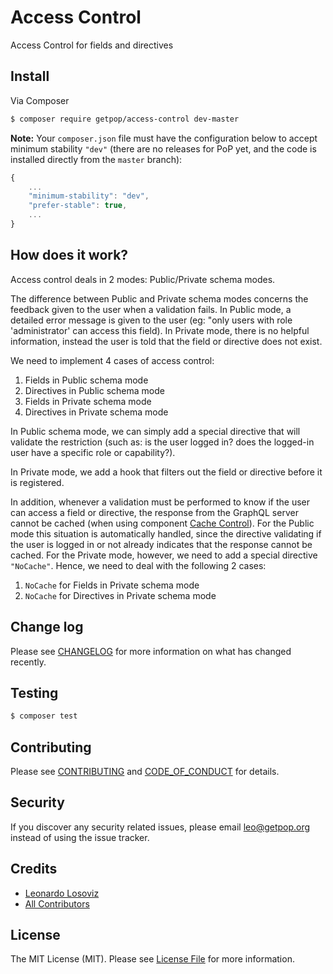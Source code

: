 # Access Control

<!--
[![Latest Version on Packagist][ico-version]][link-packagist]
[![Software License][ico-license]](LICENSE.md)
[![Build Status][ico-travis]][link-travis]
[![Coverage Status][ico-scrutinizer]][link-scrutinizer]
[![Quality Score][ico-code-quality]][link-code-quality]
[![Total Downloads][ico-downloads]][link-downloads]
-->

Access Control for fields and directives

## Install

Via Composer

``` bash
$ composer require getpop/access-control dev-master
```

**Note:** Your `composer.json` file must have the configuration below to accept minimum stability `"dev"` (there are no releases for PoP yet, and the code is installed directly from the `master` branch):

```javascript
{
    ...
    "minimum-stability": "dev",
    "prefer-stable": true,
    ...
}
```

## How does it work?

Access control deals in 2 modes: Public/Private schema modes.

The difference between Public and Private schema modes concerns the feedback given to the user when a validation fails. In Public mode, a detailed error message is given to the user (eg: "only users with role 'administrator' can access this field). In Private mode, there is no helpful information, instead the user is told that the field or directive does not exist.

We need to implement 4 cases of access control:

1. Fields in Public schema mode
2. Directives in Public schema mode
3. Fields in Private schema mode
4. Directives in Private schema mode

In Public schema mode, we can simply add a special directive that will validate the restriction (such as: is the user logged in? does the logged-in user have a specific role or capability?).

In Private mode, we add a hook that filters out the field or directive before it is registered.

In addition, whenever a validation must be performed to know if the user can access a field or directive, the response from the GraphQL server cannot be cached (when using component [Cache Control](https://github.com/getpop/cache-control)). For the Public mode this situation is automatically handled, since the directive validating if the user is logged in or not already indicates that the response cannot be cached. For the Private mode, however, we need to add a special directive `"NoCache"`. Hence, we need to deal with the following 2 cases:

1. `NoCache` for Fields in Private schema mode
2. `NoCache` for Directives in Private schema mode


## Change log

Please see [CHANGELOG](CHANGELOG.md) for more information on what has changed recently.

## Testing

``` bash
$ composer test
```

## Contributing

Please see [CONTRIBUTING](CONTRIBUTING.md) and [CODE_OF_CONDUCT](CODE_OF_CONDUCT.md) for details.

## Security

If you discover any security related issues, please email leo@getpop.org instead of using the issue tracker.

## Credits

- [Leonardo Losoviz][link-author]
- [All Contributors][link-contributors]

## License

The MIT License (MIT). Please see [License File](LICENSE.md) for more information.

[ico-version]: https://img.shields.io/packagist/v/getpop/access-control.svg?style=flat-square
[ico-license]: https://img.shields.io/badge/license-MIT-brightgreen.svg?style=flat-square
[ico-travis]: https://img.shields.io/travis/getpop/access-control/master.svg?style=flat-square
[ico-scrutinizer]: https://img.shields.io/scrutinizer/coverage/g/getpop/access-control.svg?style=flat-square
[ico-code-quality]: https://img.shields.io/scrutinizer/g/getpop/access-control.svg?style=flat-square
[ico-downloads]: https://img.shields.io/packagist/dt/getpop/access-control.svg?style=flat-square

[link-packagist]: https://packagist.org/packages/getpop/access-control
[link-travis]: https://travis-ci.org/getpop/access-control
[link-scrutinizer]: https://scrutinizer-ci.com/g/getpop/access-control/code-structure
[link-code-quality]: https://scrutinizer-ci.com/g/getpop/access-control
[link-downloads]: https://packagist.org/packages/getpop/access-control
[link-author]: https://github.com/leoloso
[link-contributors]: ../../contributors
